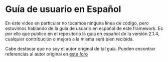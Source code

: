 # Guía de usuario en Español

En este video en particular no tocamos ninguna línea de código, pero estuvimos hablando de la guía de usuario en español de este framework. Es por ello que publico en el repositorio la guía en español de la versión 2.1.4, cualquier contribución o mejora a la misma será bien recibida.

Cabe destacar que no soy el autor original de tal guía. Pueden encontrar referencias al autor original en [este foro](http://foro.escodeigniter.com/viewtopic.php?f=5&t=812)